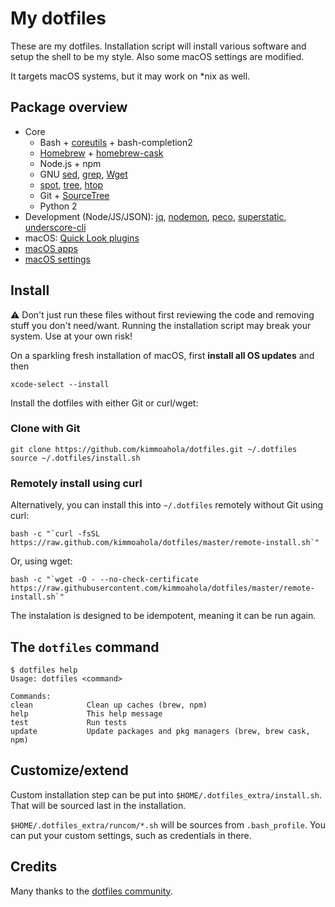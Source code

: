 # My dotfiles

These are my dotfiles. Installation script will install various software and setup the shell to be my style. Also some macOS settings are modified.

It targets macOS systems, but it may work on *nix as well.

## Package overview

* Core
  * Bash + [coreutils](https://en.wikipedia.org/wiki/GNU_Core_Utilities) + bash-completion2
  * [Homebrew](https://brew.sh) + [homebrew-cask](https://caskroom.github.io)
  * Node.js + npm
  * GNU [sed](https://www.gnu.org/software/sed/), [grep](https://www.gnu.org/software/grep/), [Wget](https://www.gnu.org/software/wget/)
  * [spot](https://github.com/guille/spot), [tree](http://mama.indstate.edu/users/ice/tree/), [htop](https://github.com/hishamhm/htop)
  * Git + [SourceTree](https://www.sourcetreeapp.com)
  * Python 2
* Development (Node/JS/JSON): [jq](https://stedolan.github.io/jq), [nodemon](https://nodemon.io), [peco](https://peco.github.io), [superstatic](https://github.com/firebase/superstatic), [underscore-cli](https://github.com/ddopson/underscore-cli)
* macOS: [Quick Look plugins](https://github.com/sindresorhus/quick-look-plugins)
* [macOS apps](https://github.com/kimmoahola/dotfiles/blob/master/install/brew-cask.sh)
* [macOS settings](https://github.com/kimmoahola/dotfiles/blob/master/install/defaults.macos.sh)

## Install

:warning: Don't just run these files without first reviewing the code and removing stuff you don't need/want. Running the installation script may break your system. Use at your own risk!

On a sparkling fresh installation of macOS, first **install all OS updates** and then

    xcode-select --install

Install the dotfiles with either Git or curl/wget:

### Clone with Git

    git clone https://github.com/kimmoahola/dotfiles.git ~/.dotfiles
    source ~/.dotfiles/install.sh

### Remotely install using curl

Alternatively, you can install this into `~/.dotfiles` remotely without Git using curl:

    bash -c "`curl -fsSL https://raw.github.com/kimmoahola/dotfiles/master/remote-install.sh`"

Or, using wget:

    bash -c "`wget -O - --no-check-certificate https://raw.githubusercontent.com/kimmoahola/dotfiles/master/remote-install.sh`"

The instalation is designed to be idempotent, meaning it can be run again.

## The `dotfiles` command

    $ dotfiles help
    Usage: dotfiles <command>

    Commands:
    clean            Clean up caches (brew, npm)
    help             This help message
    test             Run tests
    update           Update packages and pkg managers (brew, brew cask, npm)

## Customize/extend

Custom installation step can be put into `$HOME/.dotfiles_extra/install.sh`. That will be sourced last in the installation.

`$HOME/.dotfiles_extra/runcom/*.sh` will be sources from `.bash_profile`. You can put your custom settings, such as credentials in there.

## Credits

Many thanks to the [dotfiles community](https://dotfiles.github.io).
